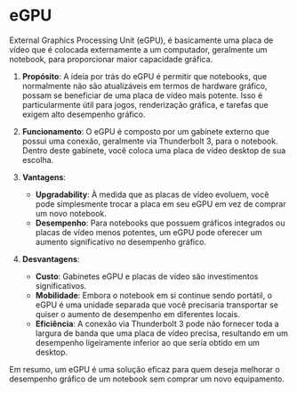 # eGPU

External Graphics Processing Unit (eGPU), é basicamente uma placa de vídeo que é colocada externamente a um computador, geralmente um notebook, para proporcionar maior capacidade gráfica.

1. **Propósito**: A ideia por trás do eGPU é permitir que notebooks, que normalmente não são atualizáveis em termos de hardware gráfico, possam se beneficiar de uma placa de vídeo mais potente. Isso é particularmente útil para jogos, renderização gráfica, e tarefas que exigem alto desempenho gráfico.

2. **Funcionamento**: O eGPU é composto por um gabinete externo que possui uma conexão, geralmente via Thunderbolt 3, para o notebook. Dentro deste gabinete, você coloca uma placa de vídeo desktop de sua escolha.

3. **Vantagens**:
   - **Upgradability**: À medida que as placas de vídeo evoluem, você pode simplesmente trocar a placa em seu eGPU em vez de comprar um novo notebook.
   - **Desempenho**: Para notebooks que possuem gráficos integrados ou placas de vídeo menos potentes, um eGPU pode oferecer um aumento significativo no desempenho gráfico.
   
4. **Desvantagens**:
   - **Custo**: Gabinetes eGPU e placas de vídeo são investimentos significativos.
   - **Mobilidade**: Embora o notebook em si continue sendo portátil, o eGPU é uma unidade separada que você precisaria transportar se quiser o aumento de desempenho em diferentes locais.
   - **Eficiência**: A conexão via Thunderbolt 3 pode não fornecer toda a largura de banda que uma placa de vídeo precisa, resultando em um desempenho ligeiramente inferior ao que seria obtido em um desktop.

Em resumo, um eGPU é uma solução eficaz para quem deseja melhorar o desempenho gráfico de um notebook sem comprar um novo equipamento.
